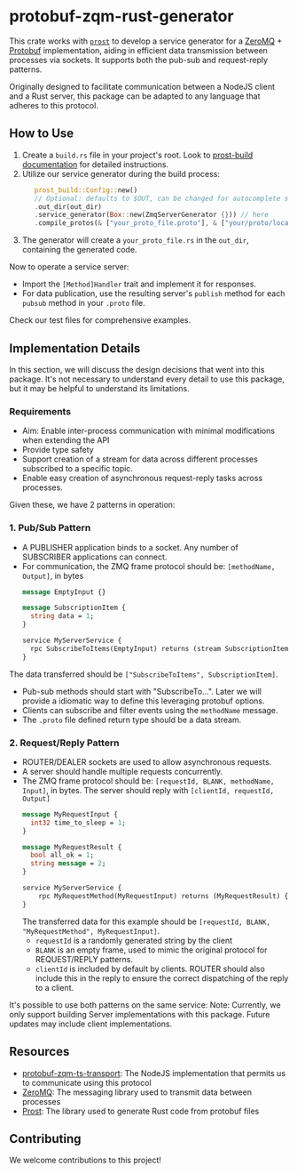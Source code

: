 # protobuf-zqm-rust-generator

This crate works with [`prost`](https://github.com/tokio-rs/prost) to develop a service generator for
a [ZeroMQ](https://zeromq.org/) + [Protobuf](https://protobuf.dev/) implementation, aiding in efficient data
transmission between processes via sockets. It supports both the pub-sub and request-reply patterns.

Originally designed to facilitate communication between a NodeJS client and a Rust server, this package can be adapted
to any language that adheres to this protocol.

## How to Use

1. Create a `build.rs` file in your project's root. Look
   to [prost-build documentation](https://docs.rs/prost-build/latest/prost_build/) for detailed instructions.
2. Utilize our service generator during the build process:
     ```rust
        prost_build::Config::new()
        // Optional: defaults to $OUT, can be changed for autocomplete support
        .out_dir(out_dir)
        .service_generator(Box::new(ZmqServerGenerator {})) // here
        .compile_protos(& ["your_proto_file.proto"], & ["your/proto/location/"])
     ```
3. The generator will create a `your_proto_file.rs` in the `out_dir`, containing the generated code.

Now to operate a service server:

- Import the `[Method]Handler` trait and implement it for responses.
- For data publication, use the resulting server's `publish` method for each `pubsub` method in your `.proto` file.

Check our test files for comprehensive examples.

## Implementation Details
In this section, we will discuss the design decisions that went into this package. It's not necessary to understand every detail to use this package, but it may be helpful to understand its limitations.

### Requirements

- Aim: Enable inter-process communication with minimal modifications when extending the API
- Provide type safety
- Support creation of a stream for data across different processes subscribed to a specific topic.
- Enable easy creation of asynchronous request-reply tasks across processes.

Given these, we have 2 patterns in operation:

### 1. Pub/Sub Pattern

- A PUBLISHER application binds to a socket. Any number of SUBSCRIBER applications can connect.
- For communication, the ZMQ frame protocol should be: `[methodName, Output]`, in bytes
    ```proto
    message EmptyInput {}

    message SubscriptionItem {
      string data = 1;
    }

    service MyServerService {
      rpc SubscribeToItems(EmptyInput) returns (stream SubscriptionItem) {}
    }
    ```

The data transferred should be `["SubscribeToItems", SubscriptionItem]`.

- Pub-sub methods should start with "SubscribeTo...". Later we will provide a idiomatic way to define this leveraging
  protobuf options.
- Clients can subscribe and filter events using the `methodName` message.
- The `.proto` file defined return type should be a data stream.

### 2. Request/Reply Pattern

- ROUTER/DEALER sockets are used to allow asynchronous requests.
- A server should handle multiple requests concurrently.
- The ZMQ frame protocol should be: `[requestId, BLANK, methodName, Input]`, in bytes. The server should reply
  with `[clientId, requestId, Output]`
    ```proto
    message MyRequestInput {
      int32 time_to_sleep = 1;
    }

    message MyRequestResult {
      bool all_ok = 1;
      string message = 2;
    }

    service MyServerService {
        rpc MyRequestMethod(MyRequestInput) returns (MyRequestResult) {}
    }
    ```
  The transferred data for this example should be `[requestId, BLANK, "MyRequestMethod", MyRequestInput]`.
    - `requestId` is a randomly generated string by the client
    - `BLANK` is an empty frame, used to mimic the original protocol for REQUEST/REPLY patterns.
    - `clientId` is included by default by clients. ROUTER should also include this in the reply to ensure the correct
      dispatching of the reply to a client.

It's possible to use both patterns on the same service:
Note: Currently, we only support building Server implementations with this package. Future updates may include client
implementations.

## Resources

- [protobuf-zqm-ts-transport](https://github.com/usherlabs/protobuf-zqm-rust-generator): The NodeJS implementation that
  permits us to communicate using this protocol
- [ZeroMQ](https://zeromq.org/): The messaging library used to transmit data between processes
- [Prost](https://github.com/tokio-rs/prost): The library used to generate Rust code from protobuf files

## Contributing

We welcome contributions to this project!